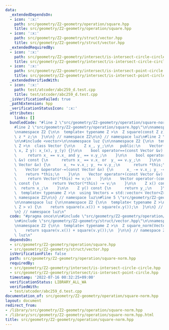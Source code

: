 ```yaml
---
data:
  _extendedDependsOn:
  - icon: ':x:'
    path: src/geometry/Z2-geometry/operation/square.hpp
    title: src/geometry/Z2-geometry/operation/square.hpp
  - icon: ':x:'
    path: src/geometry/Z2-geometry/struct/vector.hpp
    title: src/geometry/Z2-geometry/struct/vector.hpp
  _extendedRequiredBy:
  - icon: ':x:'
    path: src/geometry/Z2-geometry/intersect/is-intersect-circle-circle.hpp
    title: src/geometry/Z2-geometry/intersect/is-intersect-circle-circle.hpp
  - icon: ':x:'
    path: src/geometry/Z2-geometry/intersect/is-intersect-point-circle.hpp
    title: src/geometry/Z2-geometry/intersect/is-intersect-point-circle.hpp
  _extendedVerifiedWith:
  - icon: ':x:'
    path: test/atcoder/abc259_d.test.cpp
    title: test/atcoder/abc259_d.test.cpp
  _isVerificationFailed: true
  _pathExtension: hpp
  _verificationStatusIcon: ':x:'
  attributes:
    links: []
  bundledCode: "#line 2 \"src/geometry/Z2-geometry/operation/square-norm.hpp\"\n\n\
    #line 2 \"src/geometry/Z2-geometry/operation/square.hpp\"\n\nnamespace luz {\n\
    \nnamespace Z2 {\n\n  template< typename Z >\n  Z square(const Z z) {\n    return\
    \ z * z;\n  }\n\n} // namespace Z2\n\n} // namespace luz\n#line 2 \"src/geometry/Z2-geometry/struct/vector.hpp\"\
    \n\n#include <vector>\n\nnamespace luz {\n\nnamespace Z2 {\n\n  template< typename\
    \ Z >\n  class Vector {\n\n    Z x_, y_;\n\n   public:\n    Vector() {}\n    Vector(Z\
    \ x, Z y): x_(x), y_(y) {}\n\n    bool operator==(const Vector &v) const {\n \
    \     return x_ == v.x_ and y_ == v.y_;\n    }\n\n    bool operator!=(const Vector\
    \ &v) const {\n      return x_ == v.x_ or  y_ == v.y_;\n    }\n\n    Vector &operator+=(const\
    \ Vector &v) {\n      x_ += v.x_; y_ += v.y_;\n      return *this;\n    }\n\n\
    \    Vector &operator-=(const Vector &v) {\n      x_ -= v.x_; y_ -= v.y_;\n  \
    \    return *this;\n    }\n\n    Vector operator+(const Vector &v) const {\n \
    \     return Vector(*this) += v;\n    }\n\n    Vector operator-(const Vector &v)\
    \ const {\n      return Vector(*this) -= v;\n    }\n\n    Z x() const {\n    \
    \  return x_;\n    }\n\n    Z y() const {\n      return y_;\n    }\n\n  };\n\n\
    \  template< typename Z >\n  using Vectors = std::vector< Vector<Z> >;\n\n} //\
    \ namespace Z2\n\n} // namespace luz\n#line 5 \"src/geometry/Z2-geometry/operation/square-norm.hpp\"\
    \n\nnamespace luz {\n\nnamespace Z2 {\n\n  template< typename Z >\n  Z square_norm(Vector<\
    \ Z > v) {\n    return square(v.x()) + square(v.y());\n  }\n\n} // namespace Z2\n\
    \n} // namespace luz\n"
  code: "#pragma once\n\n#include \"src/geometry/Z2-geometry/operation/square.hpp\"\
    \n#include \"src/geometry/Z2-geometry/struct/vector.hpp\"\n\nnamespace luz {\n\
    \nnamespace Z2 {\n\n  template< typename Z >\n  Z square_norm(Vector< Z > v) {\n\
    \    return square(v.x()) + square(v.y());\n  }\n\n} // namespace Z2\n\n} // namespace\
    \ luz\n"
  dependsOn:
  - src/geometry/Z2-geometry/operation/square.hpp
  - src/geometry/Z2-geometry/struct/vector.hpp
  isVerificationFile: false
  path: src/geometry/Z2-geometry/operation/square-norm.hpp
  requiredBy:
  - src/geometry/Z2-geometry/intersect/is-intersect-circle-circle.hpp
  - src/geometry/Z2-geometry/intersect/is-intersect-point-circle.hpp
  timestamp: '2022-07-16 00:32:25+09:00'
  verificationStatus: LIBRARY_ALL_WA
  verifiedWith:
  - test/atcoder/abc259_d.test.cpp
documentation_of: src/geometry/Z2-geometry/operation/square-norm.hpp
layout: document
redirect_from:
- /library/src/geometry/Z2-geometry/operation/square-norm.hpp
- /library/src/geometry/Z2-geometry/operation/square-norm.hpp.html
title: src/geometry/Z2-geometry/operation/square-norm.hpp
---
```

